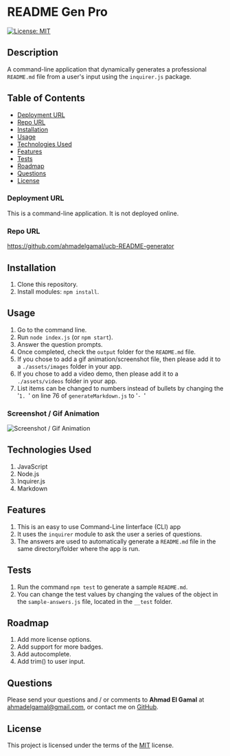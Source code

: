 # README Gen Pro

[![License: MIT](https://img.shields.io/badge/License-MIT-yellow.svg)](https://opensource.org/licenses/MIT)

## Description
A command-line application that dynamically generates a professional `README.md` file from a user's input using the `inquirer.js` package.

## Table of Contents
- [Deployment URL](#Deployment-URL)
- [Repo URL](#Repo-URL)
- [Installation](#Installation)
- [Usage](#Usage)
- [Technologies Used](#Technologies-Used)
- [Features](#Features)
- [Tests](#Tests)
- [Roadmap](#Roadmap)
- [Questions](#Questions)
- [License](#License)

### Deployment URL
This is a command-line application. It is not deployed online.

### Repo URL
https://github.com/ahmadelgamal/ucb-README-generator

## Installation
1. Clone this repository. 
1.  Install modules: `npm install`.


## Usage
1. Go to the command line. 
1.  Run `node index.js` (or `npm start`). 
1.  Answer the question prompts. 
1.  Once completed, check the `output` folder for the `README.md` file. 
1.  If you chose to add a gif animation/screenshot file, then please add it to a `./assets/images` folder in your app. 
1.  If you chose to add a video demo, then please add it to a `./assets/videos` folder in your app. 
1.  List items can be changed to numbers instead of bullets by changing the '`1. `' on line 76 of `generateMarkdown.js` to '`- `'

### Screenshot / Gif Animation
![Screenshot / Gif Animation](./assets/images/demo.gif)


## Technologies Used
1. JavaScript 
1.  Node.js 
1.  Inquirer.js 
1.  Markdown




## Features
1. This is an easy to use Command-Line Iinterface (CLI) app 
1.  It uses the `inquirer` module to ask the user a series of questions. 
1.  The answers are used to automatically generate a `README.md` file in the same directory/folder where the app is run.



## Tests
1. Run the command `npm test` to generate a sample `README.md`. 
1.  You can change the test values by changing the values of the object in the `sample-answers.js` file, located in the `__test` folder.

## Roadmap
1. Add more license options. 
1.  Add support for more badges. 
1.  Add autocomplete. 
1.  Add trim() to user input.


## Questions
Please send your questions and / or comments to **Ahmad El Gamal** at ahmadelgamal@gmail.com, or contact me on [GitHub](https://github.com/ahmadelgamal).

## License
This project is licensed under the terms of the [MIT](https://opensource.org/licenses/MIT) license.

